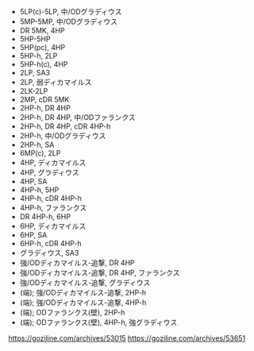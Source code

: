 - 5LP(c)-5LP, 中/ODグラディウス
- 5MP-5MP, 中/ODグラディウス
- DR 5MK, 4HP
- 5HP-5HP
- 5HP(pc), 4HP
- 5HP-h, 2LP
- 5HP-h(c), 4HP
- 2LP, SA3
- 2LP, 弱ディカマイルス
- 2LK-2LP
- 2MP, cDR 5MK
- 2HP-h, DR 4HP
- 2HP-h, DR 4HP, 中/ODファランクス
- 2HP-h, DR 4HP, cDR 4HP-h
- 2HP-h, 中/ODグラディウス
- 2HP-h, SA
- 6MP(c), 2LP
- 4HP, ディカマイルス
- 4HP, グラディウス
- 4HP, SA
- 4HP-h, 5HP
- 4HP-h, cDR 4HP-h
- 4HP-h, ファランクス
- DR 4HP-h, 6HP
- 6HP, ディカマイルス
- 6HP, SA
- 6HP-h, cDR 4HP-h
- グラディウス, SA3
- 強/ODディカマイルス-追撃, DR 4HP
- 強/ODディカマイルス-追撃, DR 4HP, ファランクス
- 強/ODディカマイルス-追撃, グラディウス
- (端); 強/ODディカマイルス-追撃, 2HP-h
- (端); 強/ODディカマイルス-追撃, 4HP-h
- (端); ODファランクス(壁), 2HP-h
- (端); ODファランクス(壁), 4HP-h, 強グラディウス

https://goziline.com/archives/53015
https://goziline.com/archives/53651

